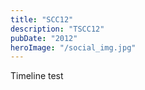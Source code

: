 ```yaml
---
title: "SCC12"
description: "TSCC12"
pubDate: "2012"
heroImage: "/social_img.jpg"
---
```


Timeline test
